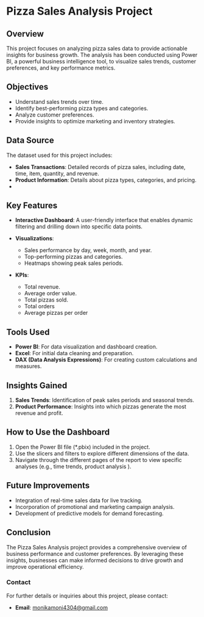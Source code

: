 # Pizza Sales Analysis Project

## Overview
This project focuses on analyzing pizza sales data to provide actionable insights for business growth. The analysis has been conducted using Power BI, a powerful business intelligence tool, to visualize sales trends, customer preferences, and key performance metrics.

## Objectives
- Understand sales trends over time.
- Identify best-performing pizza types and categories.
- Analyze customer preferences.
- Provide insights to optimize marketing and inventory strategies.

## Data Source
The dataset used for this project includes:
- **Sales Transactions**: Detailed records of pizza sales, including date, time, item, quantity, and revenue.
- **Product Information**: Details about pizza types, categories, and pricing.
- 
## Key Features
- **Interactive Dashboard**: A user-friendly interface that enables dynamic filtering and drilling down into specific data points.
- **Visualizations**:
  - Sales performance by day, week, month, and year.
  - Top-performing pizzas and categories.
  - Heatmaps showing peak sales periods.
   
- **KPIs**:
  - Total revenue.
  - Average order value.
  - Total pizzas sold.
  - Total orders
  - Average pizzas per order
   
## Tools Used
- **Power BI**: For data visualization and dashboard creation.
- **Excel**: For initial data cleaning and preparation.
- **DAX (Data Analysis Expressions)**: For creating custom calculations and measures.

## Insights Gained
1. **Sales Trends**: Identification of peak sales periods and seasonal trends.
2. **Product Performance**: Insights into which pizzas generate the most revenue and profit.

## How to Use the Dashboard
1. Open the Power BI file (\*.pbix) included in the project.
2. Use the slicers and filters to explore different dimensions of the data.
3. Navigate through the different pages of the report to view specific analyses (e.g., time trends, product analysis ).

## Future Improvements
- Integration of real-time sales data for live tracking.
- Incorporation of promotional and marketing campaign analysis.
- Development of predictive models for demand forecasting.

## Conclusion
The Pizza Sales Analysis project provides a comprehensive overview of business performance and customer preferences. By leveraging these insights, businesses can make informed decisions to drive growth and improve operational efficiency.

### Contact
For further details or inquiries about this project, please contact:
- **Email**: monikamoni4304@gmail.com


